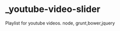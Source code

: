 _youtube-video-slider
=====================

Playlist for youtube videos. 
node, grunt,bower,jquery
